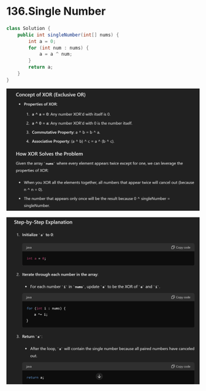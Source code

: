 # 136.Single Number


```java
class Solution {
    public int singleNumber(int[] nums) {
        int a = 0;
        for (int num : nums) {
            a = a ^ num;
        }
        return a;
    }
}
```

![alt text](image.png)

![alt text](image-1.png)